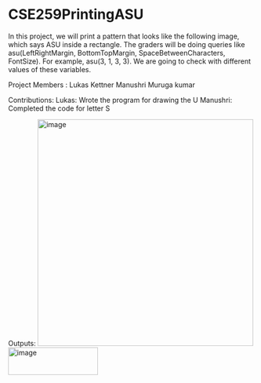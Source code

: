 # CSE259PrintingASU
In this project, we will print a pattern that looks like the following image, which says ASU inside a rectangle. The graders will be doing queries like asu(LeftRightMargin, BottomTopMargin, SpaceBetweenCharacters, FontSize). For example, asu(3, 1, 3, 3). We are going to check with different values of these variables. 

Project Members : 
Lukas Kettner
Manushri Muruga kumar

Contributions: 
Lukas: Wrote the program for drawing the U
Manushri: Completed the code for letter S

Outputs:
<img width="440" height="462" alt="image" src="https://github.com/user-attachments/assets/ece84b17-ee49-4497-a446-2e15c56154c2" />
<img width="183" height="56" alt="image" src="https://github.com/user-attachments/assets/4921150e-fca0-4bb8-9301-7edc1853e0d7" />


